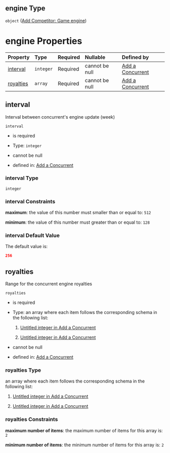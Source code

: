 ## engine Type

`object` ([Add Competitor: Game engine](add-concurrent-properties-add-competitor-game-engine.md))

# engine Properties

| Property                | Type      | Required | Nullable       | Defined by                                                                                                                                                                                |
| :---------------------- | :-------- | :------- | :------------- | :---------------------------------------------------------------------------------------------------------------------------------------------------------------------------------------- |
| [interval](#interval)   | `integer` | Required | cannot be null | [Add a Concurrent](add-concurrent-properties-add-competitor-game-engine-properties-interval.md "add-concurrent.json#/properties/engine/properties/interval")                              |
| [royalties](#royalties) | `array`   | Required | cannot be null | [Add a Concurrent](add-concurrent-properties-add-competitor-game-engine-properties-add-competitor-game-engine-royalties.md "add-concurrent.json#/properties/engine/properties/royalties") |

## interval

Interval between concurrent's engine update (week)

`interval`

*   is required

*   Type: `integer`

*   cannot be null

*   defined in: [Add a Concurrent](add-concurrent-properties-add-competitor-game-engine-properties-interval.md "add-concurrent.json#/properties/engine/properties/interval")

### interval Type

`integer`

### interval Constraints

**maximum**: the value of this number must smaller than or equal to: `512`

**minimum**: the value of this number must greater than or equal to: `128`

### interval Default Value

The default value is:

```json
256
```

## royalties

Range for the concurrent engine royalties

`royalties`

*   is required

*   Type: an array where each item follows the corresponding schema in the following list:

    1.  [Untitled integer in Add a Concurrent](add-concurrent-properties-add-competitor-game-engine-properties-add-competitor-game-engine-royalties-items-0.md "check type definition")

    2.  [Untitled integer in Add a Concurrent](add-concurrent-properties-add-competitor-game-engine-properties-add-competitor-game-engine-royalties-items-1.md "check type definition")

*   cannot be null

*   defined in: [Add a Concurrent](add-concurrent-properties-add-competitor-game-engine-properties-add-competitor-game-engine-royalties.md "add-concurrent.json#/properties/engine/properties/royalties")

### royalties Type

an array where each item follows the corresponding schema in the following list:

1.  [Untitled integer in Add a Concurrent](add-concurrent-properties-add-competitor-game-engine-properties-add-competitor-game-engine-royalties-items-0.md "check type definition")

2.  [Untitled integer in Add a Concurrent](add-concurrent-properties-add-competitor-game-engine-properties-add-competitor-game-engine-royalties-items-1.md "check type definition")

### royalties Constraints

**maximum number of items**: the maximum number of items for this array is: `2`

**minimum number of items**: the minimum number of items for this array is: `2`
